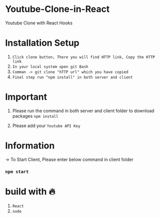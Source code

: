# Youtube-Clone-in-React
  
  Youtube Clone with React Hooks
  
# Installation Setup 
 
 1. `Click clone button, There you will find HTTP link, Copy the HTTP link`
 2. `In your local system open git Bash`
 3. `Comman -> git clone "hTTP url" which you have copied`
 4. `Final step run "npm install" in both server and client`

# Important
 
  1. Please run the command in both server and client folder to download packages `npm install`
 
  2. Please add your `Youtube API Key` 
 
# Information

 -> To Start Client, Please enter below command in client folder

 ### `npm start`
 
 # build with 🔥
 
  1. `React`
  2. `node`

